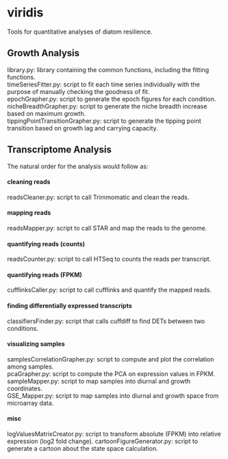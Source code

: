 # viridis
Tools for quantitative analyses of diatom resilience.  

## Growth Analysis

library.py: library containing the common functions, including the fitting functions.  
timeSeriesFitter.py: script to fit each time series individually with the purpose of manually checking the goodness of fit.  
epochGrapher.py: script to generate the epoch figures for each condition.  
nicheBreadthGrapher.py: script to generate the niche breadth increase based on maximum growth.  
tippingPointTransitionGrapher.py: script to generate the tipping point transition based on growth lag and carrying capacity. 

## Transcriptome Analysis

The natural order for the analysis would follow as:   

#### cleaning reads
readsCleaner.py: script to call Trimmomatic and clean the reads.

#### mapping reads
readsMapper.py: script to call STAR and map the reads to the genome.

#### quantifying reads (counts)
readsCounter.py: script to call HTSeq to counts the reads per transcript.  

#### quantifying reads (FPKM)
cufflinksCaller.py: script to call cufflinks and quantify the mapped reads.  

#### finding differentially expressed transcripts  
classifiersFinder.py: script that calls cuffdiff to find DETs between two conditions.  

#### visualizing samples
samplesCorrelationGrapher.py: script to compute and plot the correlation among samples.  
pcaGrapher.py: script to compute the PCA on expression values in FPKM.  
sampleMapper.py: script to map samples into diurnal and growth coordinates.  
GSE_Mapper.py: script to map samples into diurnal and growth space from microarray data.  

#### misc
logValuesMatrixCreator.py: script to transform absolute (FPKM) into relative expression (log2 fold change).
cartoonFigureGenerator.py: script to generate a cartoon about the state space calculation.
